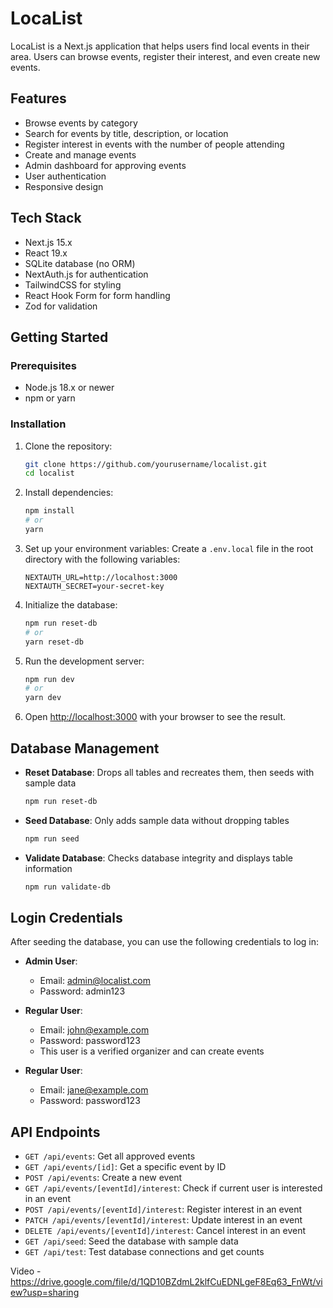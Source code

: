 # LocaList

LocaList is a Next.js application that helps users find local events in their area. Users can browse events, register their interest, and even create new events.

## Features

- Browse events by category
- Search for events by title, description, or location
- Register interest in events with the number of people attending
- Create and manage events
- Admin dashboard for approving events
- User authentication
- Responsive design

## Tech Stack

- Next.js 15.x
- React 19.x
- SQLite database (no ORM)
- NextAuth.js for authentication
- TailwindCSS for styling
- React Hook Form for form handling
- Zod for validation

## Getting Started

### Prerequisites

- Node.js 18.x or newer
- npm or yarn

### Installation

1. Clone the repository:
   ```bash
   git clone https://github.com/yourusername/localist.git
   cd localist
   ```

2. Install dependencies:
   ```bash
   npm install
   # or
   yarn
   ```

3. Set up your environment variables:
   Create a `.env.local` file in the root directory with the following variables:
   ```
   NEXTAUTH_URL=http://localhost:3000
   NEXTAUTH_SECRET=your-secret-key
   ```

4. Initialize the database:
   ```bash
   npm run reset-db
   # or
   yarn reset-db
   ```

5. Run the development server:
   ```bash
   npm run dev
   # or
   yarn dev
   ```

6. Open [http://localhost:3000](http://localhost:3000) with your browser to see the result.

## Database Management

- **Reset Database**: Drops all tables and recreates them, then seeds with sample data
  ```bash
  npm run reset-db
  ```

- **Seed Database**: Only adds sample data without dropping tables
  ```bash
  npm run seed
  ```

- **Validate Database**: Checks database integrity and displays table information
  ```bash
  npm run validate-db
  ```

## Login Credentials

After seeding the database, you can use the following credentials to log in:

- **Admin User**:
  - Email: admin@localist.com
  - Password: admin123

- **Regular User**:
  - Email: john@example.com
  - Password: password123
  - This user is a verified organizer and can create events

- **Regular User**:
  - Email: jane@example.com
  - Password: password123

## API Endpoints

- `GET /api/events`: Get all approved events
- `GET /api/events/[id]`: Get a specific event by ID
- `POST /api/events`: Create a new event
- `GET /api/events/[eventId]/interest`: Check if current user is interested in an event
- `POST /api/events/[eventId]/interest`: Register interest in an event
- `PATCH /api/events/[eventId]/interest`: Update interest in an event
- `DELETE /api/events/[eventId]/interest`: Cancel interest in an event
- `GET /api/seed`: Seed the database with sample data
- `GET /api/test`: Test database connections and get counts


Video - https://drive.google.com/file/d/1QD10BZdmL2klfCuEDNLgeF8Eq63_FnWt/view?usp=sharing
